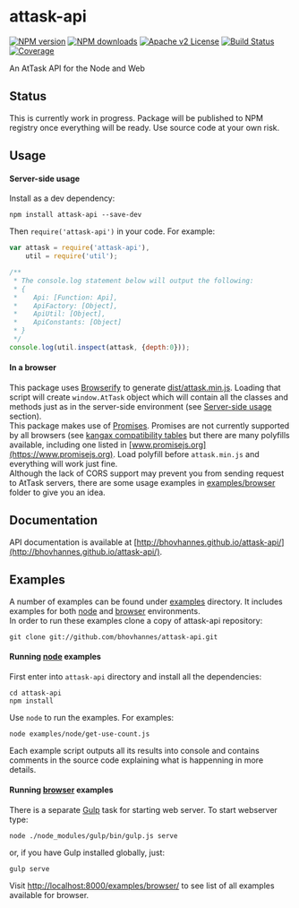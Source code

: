 # attask-api
[![NPM version][npm-version-image]][npm-url] [![NPM downloads][npm-downloads-image]][npm-url] [![Apache v2 License][license-image]][license-url] [![Build Status][travis-image]][travis-url] [![Coverage][coveralls-image]][coveralls-url]

An AtTask API for the Node and Web


## Status

This is currently work in progress. Package will be published to NPM registry once everything will be ready. Use source code at your own risk.


## Usage

#### Server-side usage

Install as a dev dependency:
	
    npm install attask-api --save-dev
	
Then `require('attask-api')` in your code. For example:
```javascript
var attask = require('attask-api'),
	util = require('util');

/**
 * The console.log statement below will output the following:
 * { 
 *    Api: [Function: Api],
 *    ApiFactory: [Object],
 *    ApiUtil: [Object],
 *    ApiConstants: [Object] 
 * }
 */
console.log(util.inspect(attask, {depth:0})); 
```

#### In a browser

This package uses [Browserify](http://browserify.org) to generate [dist/attask.min.js](dist/attask.min.js). Loading that script will create `window.AtTask` object which will contain all the classes and methods just as in the server-side environment (see [Server-side usage](#server-side-usage) section).  
This package makes use of [Promises](https://www.promisejs.org). Promises are not currently supported by all browsers (see [kangax compatibility tables](http://kangax.github.io/compat-table/es6/#Promise) but there are many polyfills available, including one listed in [www.promisejs.org](https://www.promisejs.org). Load polyfill before `attask.min.js` and everything will work just fine.  
Although the lack of CORS support may prevent you from sending request to AtTask servers, there are some usage examples in [examples/browser](examples/browser) folder to give you an idea.


## Documentation

API documentation is available at [http://bhovhannes.github.io/attask-api/](http://bhovhannes.github.io/attask-api/).


## Examples

A number of examples can be found under [examples](examples) directory. It includes examples for both [node](examples/node) and [browser](examples/browser) environments.  
In order to run these examples clone a copy of attask-api repository:

    git clone git://github.com/bhovhannes/attask-api.git

#### Running [node](examples/node) examples

First enter into `attask-api` directory and install all the dependencies:

    cd attask-api
    npm install

Use `node` to run the examples. For examples:

    node examples/node/get-use-count.js

Each example script outputs all its results into console and contains comments in the source code explaining what is happenning in more details.

#### Running [browser](examples/browser) examples

There is a separate [Gulp](http://gulpjs.com) task for starting web server.
To start webserver type:

    node ./node_modules/gulp/bin/gulp.js serve

or, if you have Gulp installed globally, just:

    gulp serve

Visit [http://localhost:8000/examples/browser/](http://localhost:8000/examples/browser/) to see list of all examples available for browser.


[license-image]: http://img.shields.io/badge/license-APv2-blue.svg?style=flat
[license-url]: LICENSE

[npm-url]: https://www.npmjs.org/package/attask-api
[npm-version-image]: https://img.shields.io/npm/v/attask-api.svg?style=flat
[npm-downloads-image]: https://img.shields.io/npm/dm/attask-api.svg?style=flat

[travis-url]: https://travis-ci.org/bhovhannes/attask-api
[travis-image]: https://img.shields.io/travis/bhovhannes/attask-api.svg?style=flat

[coveralls-url]: https://coveralls.io/r/bhovhannes/attask-api
[coveralls-image]: https://img.shields.io/coveralls/bhovhannes/attask-api.svg?style=flat
